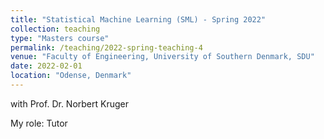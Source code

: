 ```yaml
---
title: "Statistical Machine Learning (SML) - Spring 2022"
collection: teaching
type: "Masters course"
permalink: /teaching/2022-spring-teaching-4
venue: "Faculty of Engineering, University of Southern Denmark, SDU"
date: 2022-02-01
location: "Odense, Denmark"
---
```

with Prof. Dr. Norbert Kruger

My role: Tutor


<!-- Heading 1
======

Heading 2
======

Heading 3
====== -->